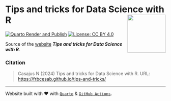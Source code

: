 # Tips and tricks for Data Science with R <img src="https://raw.githubusercontent.com/FRBCesab/templates/main/logos/website-sticker.png" align="right" style="float:right; height:120px;"/>

<!-- badges: start -->
[![Quarto Render and Publish](https://github.com/FRBCesab/tips-and-tricks/actions/workflows/quarto-publish.yml/badge.svg)](https://github.com/FRBCesab/tips-and-tricks/actions/workflows/quarto-publish.yml)
[![License: CC BY 4.0](https://img.shields.io/badge/License-CC%20BY%204.0-green.svg)](https://choosealicense.com/licenses/cc-by-4.0/)<!-- badges: end -->

Source of the [website](https://frbcesab.github.io/tips-and-tricks/) **_Tips and tricks for Data Science with R_**.


### Citation

> Casajus N (2024) Tips and tricks for Data Science with R. URL: <https://frbcesab.github.io/tips-and-tricks/>

<hr />

Website built with :heart: with 
[`Quarto`](https://quarto.org/) & 
[`GitHub Actions`](https://github.com/features/actions).

